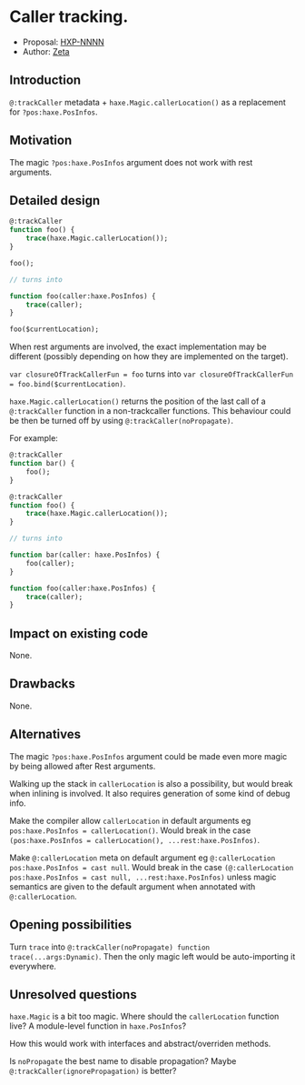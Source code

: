 # Caller tracking.

* Proposal: [HXP-NNNN](NNNN-filename.md)
* Author: [Zeta](https://github.com/Apprentice-Alchemist)

## Introduction

`@:trackCaller` metadata + `haxe.Magic.callerLocation()` as a replacement for `?pos:haxe.PosInfos`.

## Motivation

The magic `?pos:haxe.PosInfos` argument does not work with rest arguments.

## Detailed design

```hx
@:trackCaller
function foo() {
	trace(haxe.Magic.callerLocation());
}

foo();

// turns into

function foo(caller:haxe.PosInfos) {
	trace(caller);
}

foo($currentLocation);
```
When rest arguments are involved, the exact implementation may be different (possibly depending on how they are implemented on the target).

`var closureOfTrackCallerFun = foo` turns into `var closureOfTrackCallerFun = foo.bind($currentLocation)`.

`haxe.Magic.callerLocation()` returns the position of the last call of a `@:trackCaller` function in a non-trackcaller functions.
This behaviour could be then be turned off by using `@:trackCaller(noPropagate)`.

For example:
```hx
@:trackCaller
function bar() {
	foo();
}

@:trackCaller
function foo() {
	trace(haxe.Magic.callerLocation());
}

// turns into

function bar(caller: haxe.PosInfos) {
	foo(caller);
}

function foo(caller:haxe.PosInfos) {
	trace(caller);
}
```

## Impact on existing code

None.

## Drawbacks

None.

## Alternatives

The magic `?pos:haxe.PosInfos` argument could be made even more magic by being allowed after Rest arguments.

Walking up the stack in `callerLocation` is also a possibility, but would break when inlining is involved.
It also requires generation of some kind of debug info.

Make the compiler allow `callerLocation` in default arguments eg `pos:haxe.PosInfos = callerLocation()`.
Would break in the case `(pos:haxe.PosInfos = callerLocation(), ...rest:haxe.PosInfos)`.

Make `@:callerLocation` meta on default argument eg `@:callerLocation pos:haxe.PosInfos = cast null`.
Would break in the case `(@:callerLocation pos:haxe.PosInfos = cast null, ...rest:haxe.PosInfos)` unless magic semantics are given to the default argument when annotated with `@:callerLocation`.

## Opening possibilities

Turn `trace` into `@:trackCaller(noPropagate) function trace(...args:Dynamic)`.
Then the only magic left would be auto-importing it everywhere.

## Unresolved questions

`haxe.Magic` is a bit too magic. Where should the `callerLocation` function live? A module-level function in `haxe.PosInfos`?

How this would work with interfaces and abstract/overriden methods.

Is `noPropagate` the best name to disable propagation? Maybe `@:trackCaller(ignorePropagation)` is better? 